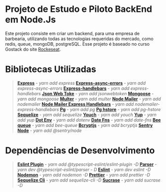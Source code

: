 # Projeto de Estudo e Piloto BackEnd em Node.Js

Este projeto consiste em criar um backend, para uma empresa de barbearia, utilizando todas as tecnologias requeridas do mercado, como redis, queue, mongoDB, postgreSQL. Esse projeto é baseado no curso Gostack do site [Rockeseat](https://rocketseat.com.br/).

# **Bibliotecas Utilizadas**

> **[Express](http://expressjs.com/)** - _yarn add express_
> **[Express-async-errors](https://github.com/davidbanham/express-async-errors#readme)** - _yarn add express-async-errors_
> **[Express-handlebars](https://github.com/ericf/express-handlebars)** - _yarn add express-handlebars_
> **[Json Web Toke](https://github.com/auth0/node-jsonwebtoken#readme)** - _yarn add jsonwebtoken_
> **[Mongoose](https://mongoosejs.com/)** - _yarn add mongoose_
> **[Multer](https://github.com/expressjs/multer#readme)** - _yarn add multer_
> **[Node Mailer](https://nodemailer.com/)** - _yarn add nodemailer_
> **[Node Mailer Express Handlebars](https://github.com/yads/nodemailer-express-handlebars)** - _yarn add nodemailer-express-handlebars_
> **[Pg](http://github.com/brianc/node-postgres)** - _yarn add pg_
> **[Pg hstore](https://github.com/scarney81/pg-hstore)** - _yarn add pg-hstore_
> **[Sequelize](https://sequelize.org/)** - _yarn add sequelize_
> **[Youch](https://github.com/poppinss/youch#readme)** - _yarn add youch_
> **[Yup](https://github.com/jquense/yup)** - _yarn add yup_
> **[Dot Env](https://github.com/motdotla/dotenv#readme)** - _yarn add dotenv_
> **[Date Fns](https://github.com/date-fns/date-fns#readme)** - _yarn add date-fns_
> **[Bee queue](https://github.com/bee-queue/bee-queue)** - _yarn add bee-queue_
> **[Bcryptjs](https://github.com/dcodeIO/bcrypt.js#readme)** - _yarn add bcryptjs_
> **[Sentry Node](https://github.com/getsentry/sentry-javascript/tree/master/packages/node)** - _yarn add @sentry/node_

# **Dependências de Desenvolvimento**

> **[Eslint Plugin](https://github.com/typescript-eslint/typescript-eslint#readme)** - _yarn add @typescript-eslint/eslint-plugin -D_
> **[Parser](https://github.com/typescript-eslint/typescript-eslint#readme)** - _yarn dev @typescript-eslint/parser - D_
> **[Eslint](https://eslint.org/)** - _yarn dev eslint -D_
> **[Nodemon](http://nodemon.io/)** - _yarn add nodemon -D_
> **[Prettier](https://prettier.io/)** - _yarn add prettier -D_
> **[Sequelize Cli](https://github.com/sequelize/cli)** - _yarn add sequelize-cli -D_
> **[Sucrase](https://github.com/alangpierce/sucrase#readme)** - _yarn add sucrase -D_
